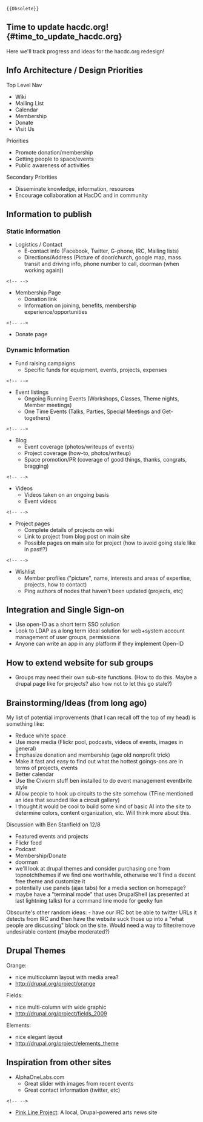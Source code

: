 ```{=mediawiki}
{{Obsolete}}
```
## Time to update hacdc.org! {#time_to_update_hacdc.org}

Here we'll track progress and ideas for the hacdc.org redesign!

## Info Architecture / Design Priorities

Top Level Nav

-   Wiki
-   Mailing List
-   Calendar
-   Membership
-   Donate
-   Visit Us

Priorities

-   Promote donation/membership
-   Getting people to space/events
-   Public awareness of activities

Secondary Priorities

-   Disseminate knowledge, information, resources
-   Encourage collaboration at HacDC and in community

## Information to publish

### Static Information

-   Logistics / Contact
    -   E-contact info (Facebook, Twitter, G-phone, IRC, Mailing lists)
    -   Directions/Address (Picture of door/church, google map, mass
        transit and driving info, phone number to call, doorman (when
        working again))

```{=html}
<!-- -->
```
-   Membership Page
    -   Donation link
    -   Information on joining, benefits, membership
        experience/opportunities

```{=html}
<!-- -->
```
-   Donate page

### Dynamic Information

-   Fund raising campaigns
    -   Specific funds for equipment, events, projects, expenses

```{=html}
<!-- -->
```
-   Event listings
    -   Ongoing Running Events (Workshops, Classes, Theme nights, Member
        meetings)
    -   One Time Events (Talks, Parties, Special Meetings and
        Get-togethers)

```{=html}
<!-- -->
```
-   Blog
    -   Event coverage (photos/writeups of events)
    -   Project coverage (how-to, photos/writeup)
    -   Space promotion/PR (coverage of good things, thanks, congrats,
        bragging)

```{=html}
<!-- -->
```
-   Videos
    -   Videos taken on an ongoing basis
    -   Event videos

```{=html}
<!-- -->
```
-   Project pages
    -   Complete details of projects on wiki
    -   Link to project from blog post on main site
    -   Possible pages on main site for project (how to avoid going
        stale like in past!?)

```{=html}
<!-- -->
```
-   Wishlist
    -   Member profiles ("picture", name, interests and areas of
        expertise, projects, how to contact)
    -   Ping authors of nodes that haven't been updated (projects, etc)

## Integration and Single Sign-on

-   Use open-ID as a short term SSO solution
-   Look to LDAP as a long term ideal solution for web+system account
    management of user groups, permissions
-   Anyone can write an app in any platform if they implement Open-ID

## How to extend website for sub groups

-   Groups may need their own sub-site functions. (How to do this. Maybe
    a drupal page like for projects? also how not to let this go stale?)

## Brainstorming/Ideas (from long ago)

My list of potential improvements (that I can recall off the top of my
head) is something like:

-   Reduce white space
-   Use more media (Flickr pool, podcasts, videos of events, images in
    general)
-   Emphasize donation and membership (age old nonprofit trick)
-   Make it fast and easy to find out what the hottest goings-ons are in
    terms of projects, events
-   Better calendar
-   Use the Civicrm stuff ben installed to do event management
    eventbrite style
-   Allow people to hook up circuits to the site somehow (TFine
    mentioned an idea that sounded like a circuit gallery)
-   I thought it would be cool to build some kind of basic AI into the
    site to determine colors, content organization, etc. Will think more
    about this.

Discussion with Ben Stanfield on 12/8

-   Featured events and projects
-   Flickr feed
-   Podcast
-   Membership/Donate
-   doorman
-   we'll look at drupal themes and consider purchasing one from
    topnotchthemes if we find one worthwhile, otherwise we'll find a
    decent free theme and customize it
-   potentially use panels (ajax tabs) for a media section on homepage?
-   maybe have a "terminal mode" that uses DrupalShell (as presented at
    last lightning talks) for a command line mode for geeky fun

Obscurite's other random ideas: - have our IRC bot be able to twitter
URLs it detects from IRC and then have the website suck those up into a
"what people are discussing" block on the site. Would need a way to
filter/remove undesirable content (maybe moderated?)

## Drupal Themes

Orange:

-   nice multicolumn layout with media area?
-   <http://drupal.org/project/orange>

Fields:

-   nice multi-column with wide graphic
-   <http://drupal.org/project/fields_2009>

Elements:

-   nice elegant layout
-   <http://drupal.org/project/elements_theme>

## Inspiration from other sites

-   AlphaOneLabs.com
    -   Great slider with images from recent events
    -   Great contact information (twitter, etc)

```{=html}
<!-- -->
```
-   [Pink Line Project](http://www.pinklineproject.com): A local,
    Drupal-powered arts news site
